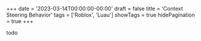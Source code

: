 +++
date = '2023-03-14T00:00:00-00:00'
draft = false
title = 'Context Steering Behavior'
tags = ['Roblox', 'Luau']
showTags = true
hidePagination = true
+++

todo